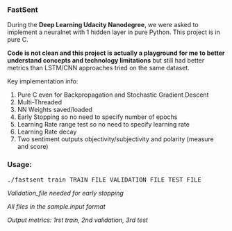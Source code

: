 <h3>FastSent</h3>

During the <b>Deep Learning Udacity Nanodegree</b>, we were asked to implement a neuralnet with 1 hidden layer in pure Python. This project is in pure C.

<b>Code is not clean and this project is actually a playground for me to better understand concepts and technology limitations</b> but still had better metrics than LSTM/CNN approaches tried on the same dataset.

Key implementation info:
1) Pure C even for Backpropagation and Stochastic Gradient Descent
2) Multi-Threaded
3) NN Weights saved/loaded
4) Early Stopping so no need to specify number of epochs
5) Learning Rate range test so no need to specify learning rate 
6) Learning Rate decay
7) Two sentiment outputs objectivity/subjectivity and polarity (measure and score)

<h3>Usage:</h3>
<pre>./fastsent_train TRAIN_FILE VALIDATION_FILE TEST_FILE</pre>


<i>Validation_file needed for early stopping</i>


<i>All files in the sample.input format</i>


<i>Output metrics: 1rst train, 2nd validation, 3rd test</i>

